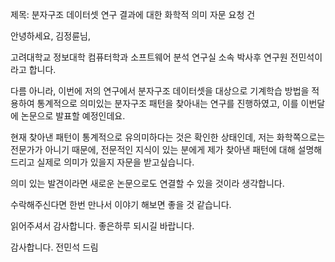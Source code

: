 
  
제목: 분자구조 데이터셋 연구 결과에 대한 화학적 의미 자문 요청 건

안녕하세요, 김정륜님,

고려대학교 정보대학 컴퓨터학과 소프트웨어 분석 연구실 소속 박사후 연구원 전민석이라고 합니다.

다름 아니라, 이번에 저의 연구에서 분자구조 데이터셋을 대상으로 기계학습 방법을 적용하여 통계적으로 의미있는 분자구조 패턴을 찾아내는 연구를 진행하였고, 이를 이번달에 논문으로 발표할 예정인데요.

현재 찾아낸 패턴이 통계적으로 유의미하다는 것은 확인한 상태인데, 저는 화학쪽으로는 전문가가 아니기 때문에, 전문적인 지식이 있는 분에게 제가 찾아낸 패턴에 대해 설명해드리고 실제로 의미가 있을지 자문을 받고싶습니다.

의미 있는 발견이라면 새로운 논문으로도 연결할 수 있을 것이라 생각합니다.

수락해주신다면 한번 만나서 이야기 해보면 좋을 것 같습니다. 

읽어주셔서 감사합니다. 좋은하루 되시길 바랍니다.

감사합니다.
전민석 드림